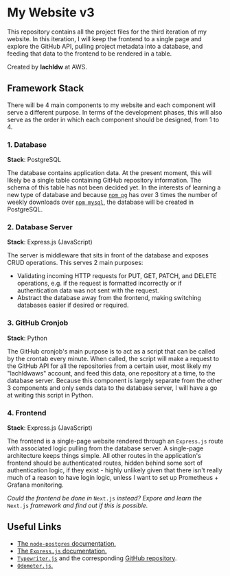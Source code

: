 # My Website v3

This repository contains all the project files for the third iteration of my website. In this iteration, I will keep the frontend to a single page and explore the GitHub API, pulling project metadata into a database, and feeding that data to the frontend to be rendered in a table.

Created by **lachldw** at AWS.

## Framework Stack

There will be 4 main components to my website and each component will serve a different purpose. In terms of the development phases, this will also serve as the order in which each component should be designed, from 1 to 4.

### 1. Database

**Stack**: PostgreSQL

The database contains application data. At the present moment, this will likely be a single table containing GitHub repository information. The schema of this table has not been decided yet. In the interests of learning a new type of database and because [`npm pg`](https://www.npmjs.com/package/pg) has over 3 times the number of weekly downloads over [`npm mysql`](https://www.npmjs.com/package/mysql), the database will be created in PostgreSQL.

### 2. Database Server

**Stack**: Express.js (JavaScript)

The server is middleware that sits in front of the database and exposes CRUD operations. This serves 2 main purposes:

- Validating incoming HTTP requests for PUT, GET, PATCH, and DELETE operations, e.g. if the request is formatted incorrectly or if authentication data was not sent with the request.
- Abstract the database away from the frontend, making switching databases easier if desired or required.

### 3. GitHub Cronjob

**Stack**: Python

The GitHub cronjob's main purpose is to act as a script that can be called by the crontab every minute. When called, the script will make a request to the GitHub API for all the repositories from a certain user, most likely my "lachldwaws" account, and feed this data, one repository at a time, to the database server. Because this component is largely separate from the other 3 components and only sends data to the database server, I will have a go at writing this script in Python.

### 4. Frontend

**Stack**: Express.js (JavaScript)

The frontend is a single-page website rendered through an `Express.js` route with associated logic pulling from the database server. A single-page architecture keeps things simple. All other routes in the application's frontend should be authenticated routes, hidden behind some sort of authentication logic, if they exist - highly unlikely given that there isn't really much of a reason to have login logic, unless I want to set up Prometheus + Grafana monitoring.

*Could the frontend be done in* `Next.js` *instead? Expore and learn the* `Next.js` *framework and find out if this is possible.*

## Useful Links

- [The `node-postgres` documentation.](https://node-postgres.com/)
- [The `Express.js` documentation.](https://expressjs.com/)
- [`Typewriter.js`](https://safi.me.uk/typewriterjs/) and the corresponding [GitHub repository](https://github.com/tameemsafi/typewriterjs).
- [`Odometer.js`.](https://github.hubspot.com/odometer/docs/welcome/)